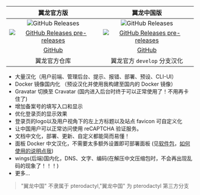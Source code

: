 |  **翼龙官方版**  |  **翼龙中国版**  |
|:--------------:|:--------------:|
|  ![GitHub Releases](https://img.shields.io/github/v/release/pterodactyl/panel?style=for-the-badge&logo=appveyor&label=最新发布版本)  | ![GitHub Releases](https://img.shields.io/github/v/release/pterodactyl-china/panel?style=for-the-badge&logo=appveyor&label=最新发布版本)  |
| [![GitHub Releases pre-releases](https://img.shields.io/github/v/tag/pterodactyl/panel?display_name=tag&include_prereleases&style=for-the-badge&logo=appveyor&label=最新预发布版本)](https://github.com/pterodactyl/panel/releases) | [![GitHub Releases pre-releases](https://img.shields.io/github/v/tag/pterodactyl-china/panel?display_name=tag&include_prereleases&style=for-the-badge&logo=appveyor&label=最新预发布版本)](https://github.com/pterodactyl-china/panel/releases) |
| [GitHub](https://github.com/pterodactyl/panel) | [GitHub](https://github.com/pterodactyl-china/panel) |
| 翼龙官方仓库 | 翼龙官方 `develop` 分支汉化 |

* 大量汉化（用户前端、管理后台、提示、报错、部署、预设、CLI-UI）
* Docker 镜像国内化 （预设汉化并使用我构建至国内的 Docker 镜像）
* Gravatar 切换至 Cravatar (国内进入后台时终于可以正常使用了！不用再卡住了)
* 增加备案号的填写入口和显示
* 优化登录页的显示效果
* 登录页的logo以及用户视角下的左上方标题以及站点 favicon 可自定义化
* 让中国用户可以正常访问使用 reCAPTCHA 验证服务。
* 文档中文化，部署、更新、自定义都能简而易懂！
* 面板 Docker 中文汉化，不需要太多额外设置即可部署面板 (见[软件包](https://github.com/pterodactyl-china/panel/pkgs/container/panel)，[如何使用的说明点我](https://github.com/pterodactyl-china/panel/blob/1.0-develop/.github/docker/README.md))
* wings(后端)国内化，DNS、文字、编码(在解压中文压缩包时，不会再出现乱码的现象了！！！)
* 更多...

> "翼龙中国" 不隶属于 pterodactyl,"翼龙中国" 为 pterodactyl 第三方分支
